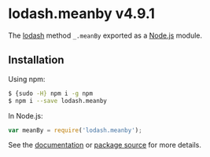 # lodash.meanby v4.9.1

The [lodash](https://lodash.com/) method `_.meanBy` exported as a [Node.js](https://nodejs.org/) module.

## Installation

Using npm:
```bash
$ {sudo -H} npm i -g npm
$ npm i --save lodash.meanby
```

In Node.js:
```js
var meanBy = require('lodash.meanby');
```

See the [documentation](https://lodash.com/docs#meanBy) or [package source](https://github.com/lodash/lodash/blob/4.9.1-npm-packages/lodash.meanby) for more details.
